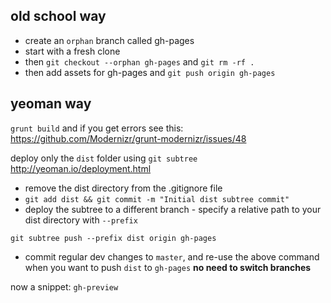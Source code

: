 ## old school way
- create an `orphan` branch called gh-pages
- start with a fresh clone
- then `git checkout --orphan gh-pages` and `git rm -rf .`
- then add assets for gh-pages and `git push origin gh-pages`

## yeoman way 
`grunt build` and if you get errors see this: https://github.com/Modernizr/grunt-modernizr/issues/48

deploy only the `dist` folder using `git subtree` http://yeoman.io/deployment.html

- remove the dist directory from the .gitignore file
- `git add dist && git commit -m "Initial dist subtree commit"`
- deploy the subtree to a different branch - specify a relative path to your dist directory with `--prefix`
```
git subtree push --prefix dist origin gh-pages
``` 
- commit regular dev changes to `master`, and re-use the above command when you want to push `dist` to `gh-pages` **no need to switch branches**

now a snippet: `gh-preview`